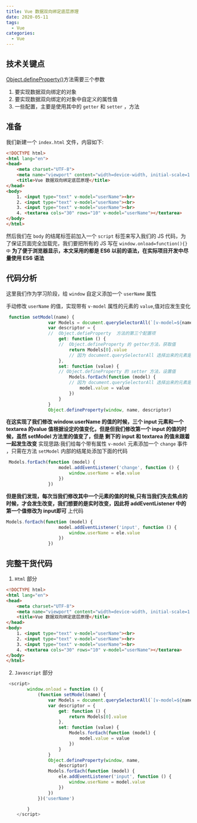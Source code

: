 ```yaml
---
title: Vue 数据双向绑定底层原理
date: 2020-05-11
tags:
  - Vue
categories:
  - Vue
---
```


## 技术关键点

[Object.defineProperty()](https://developer.mozilla.org/zh-CN/docs/Web/JavaScript/Reference/Global_Objects/Object/defineProperty)方法需要三个参数
1. 要实现数据双向绑定的对象
2. 要实现数据双向绑定的对象中自定义的属性值
3. 一些配置，主要是使用其中的 `getter` 和 `setter` ，方法


## 准备

我们新建一个 `index.html` 文件，内容如下:
```html
<!DOCTYPE html>
<html lang="en">
<head>
    <meta charset="UTF-8">
    <meta name="viewport" content="width=device-width, initial-scale=1.0">
    <title>Vue 数据双向绑定底层原理</title>
</head>
<body>
    1. <input type="text" v-model="userName"><br>
    2. <input type="text" v-model="userName"><br>
    3. <input type="text" v-model="userName"><br>
    4. <textarea cols="30" rows="10" v-model="userName"></textarea>
</body>
</html>
```
然后我们在 `body` 的结尾标签前加入一个 `script` 标签来写入我们的 JS 代码，为了保证页面完全加载完，我们要把所有的 JS 写在 `window.onload=function(){} 中` **为了便于浏览器显示，本文采用的都是 ES6 以前的语法，在实际项目开发中尽量使用 ES6 语法**


## 代码分析
这里我们作为学习阶段，给 `window` 自定义添加一个 `userName` 属性

手动修改 `userName` 的值，实现带有 `v-model` 属性的元素的 `value`,值对应发生变化
```javascript
 function setModel(name) {
                var Models = document.querySelectorAll(`[v-model=${name}]`) //选择出所有带有 v-model 属性的元素
                var descriptor = {
                //  Object.defieProperty  方法的第三个配置项
                    get: function () {
                    //  Object.defineProperty 的 getter方法，获取值
                        return Models[0].value
                        // 因为 document.querySelectorAll 选择出来的元素是一个数组，因此我们取第一个,getter 方法必须要有返回值
                    },
                    set: function (value) {
                    // Object.defineProperty 的 setter 方法，设置值
                        Models.forEach(function (model) {
                        // 因为 document.querySelectorAll 选择出来的元素是一个数组，因此我们给数组内的每一个元素都重新赋予新的取值
                            model.value = value
                        })
                    }
                }
                Object.defineProperty(window, name, descriptor)
```

**在这实现了我们修改 window.userName 的值的时候，三个 input 元素和一个 textarea 的value 值根据设定的值变化，但是但我们修改第一个 input 的值的时候，虽然 setModel 方法里的值变了，但是 剩下的 input 和 textarea 的值未跟着一起发生改变**
实现思路:我们给每个带有属性 `v-model` 元素添加一个 `change` 事件 ，只需在方法 `setModel` 内部的结尾处添加下面的代码
```javascript
 Models.forEach(function (model) {
                    model.addEventListener('change', function () {
                        window.userName = ele.value
                    })
                })
```
**但是我们发现，每次当我们修改其中一个元素的值的时候,只有当我们失去焦点的时候，才会发生改变，我们想要的是实时改变，因此将 addEventListener 中的第一个值修改为 input即可**
上代码
```javascript
Models.forEach(function (model) {
                    model.addEventListener('input', function () {
                        window.userName = ele.value
                    })
                })

```


## 完整干货代码
1. `Html` 部分
```html
<!DOCTYPE html>
<html lang="en">
<head>
    <meta charset="UTF-8">
    <meta name="viewport" content="width=device-width, initial-scale=1.0">
    <title>Vue 数据双向绑定底层原理</title>
</head>
<body>
    1. <input type="text" v-model="userName"><br>
    2. <input type="text" v-model="userName"><br>
    3. <input type="text" v-model="userName"><br>
    4. <textarea cols="30" rows="10" v-model="userName"></textarea>
</body>
</html>
```
2. `Javascript` 部分
```javascript
 <script>
        window.onload = function () {
            (function setModel(name) {
                var Models = document.querySelectorAll(`[v-model=${name}]`)
                var descriptor = {
                    get: function () {
                        return Models[0].value
                    },
                    set: function (value) {
                        Models.forEach(function (model) {
                            model.value = value
                        })
                    }
                }
                Object.defineProperty(window, name,
                    descriptor)
                Models.forEach(function (model) {
                    ele.addEventListener('input', function () {
                        window.userName = model.value
                    })
                })
            })('userName')

        }
    </script>

```